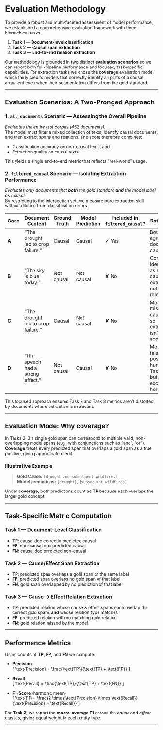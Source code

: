 # Evaluation Methodology

To provide a robust and multi-faceted assessment of model performance, we established a comprehensive evaluation framework with three hierarchical tasks:

1. **Task 1 — Document-level classification**  
2. **Task 2 — Causal span extraction**  
3. **Task 3 — End-to-end relation extraction**

Our methodology is grounded in two distinct **evaluation scenarios** so we can report both full-pipeline performance and focused, task-specific capabilities. For extraction tasks we chose the **coverage** evaluation mode, which fairly credits models that correctly identify all parts of a causal argument even when their segmentation differs from the gold standard.

---

## Evaluation Scenarios: A Two-Pronged Approach

### 1. `all_documents` Scenario — Assessing the Overall Pipeline  

*Evaluates the entire test corpus (452 documents).*  
The model must filter a mixed collection of texts, identify causal documents, and then extract spans and relations. The score therefore combines:

- Classification accuracy on non-causal texts, and  
- Extraction quality on causal texts.  

This yields a single end-to-end metric that reflects “real-world” usage.

### 2. `filtered_causal` Scenario — Isolating Extraction Performance  

*Evaluates only documents that **both** the gold standard **and** the model label as causal.*  
By restricting to the intersection set, we measure pure extraction skill without dilution from classification errors.

| Case | Document Content | Ground Truth | Model Prediction | Included in `filtered_causal`? | Rationale |
|------|-----------------|--------------|------------------|--------------------------------|-----------|
| **A** | “The drought led to crop failure.” | Causal | Causal | ✔ Yes | Both agree the doc is causal. |
| **B** | “The sky is blue today.” | Not causal | Not causal | ✘ No | Correctly identified as non-causal; extraction not relevant. |
| **C** | “The drought led to crop failure.” | Causal | Not causal | ✘ No | Model missed causality, so extraction isn’t scored. |
| **D** | “His speech had a strong effect.” | Not causal | Causal | ✘ No | Model’s false positive hurts Task 1 but is excluded here. |

This focused approach ensures Task 2 and Task 3 metrics aren’t distorted by documents where extraction is irrelevant.

---

## Evaluation Mode: Why **coverage**?

In Tasks 2–3 a single gold span can correspond to multiple valid, non-overlapping model spans (e.g., with conjunctions such as “and”, “or”). **Coverage** treats every predicted span that overlaps a gold span as a true positive, giving appropriate credit.

### Illustrative Example

> **Gold Cause:** `[drought and subsequent wildfires]`  
> **Model predictions:** `[drought]`, `[subsequent wildfires]`

Under **coverage**, both predictions count as **TP** because each overlaps the larger gold concept.

---

## Task-Specific Metric Computation

### Task 1 — Document-Level Classification  
- **TP**: causal doc correctly predicted causal  
- **FP**: non-causal doc predicted causal  
- **FN**: causal doc predicted non-causal  

### Task 2 — Cause/Effect Span Extraction  
- **TP**: predicted span overlaps a gold span of the same label  
- **FP**: predicted span overlaps no gold span of that label  
- **FN**: gold span overlapped by no prediction of that label  

### Task 3 — Cause → Effect Relation Extraction  
- **TP**: predicted relation whose cause & effect spans each overlap the correct gold spans **and** whose relation type matches  
- **FP**: predicted relation with no matching gold relation  
- **FN**: gold relation missed by the model  

---

## Performance Metrics

Using counts of **TP**, **FP**, and **FN** we compute:

- **Precision**  
  \[
  \text{Precision} = \frac{\text{TP}}{\text{TP} + \text{FP}}
  \]

- **Recall**  
  \[
  \text{Recall} = \frac{\text{TP}}{\text{TP} + \text{FN}}
  \]

- **F1-Score** (harmonic mean)  
  \[
  \text{F1} = \frac{2 \times \text{Precision} \times \text{Recall}}{\text{Precision} + \text{Recall}}
  \]

For **Task 2**, we report the **macro-average F1** across the *cause* and *effect* classes, giving equal weight to each entity type.

---


